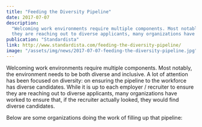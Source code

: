 ```yaml
---
title: "Feeding the Diversity Pipeline"
date: 2017-07-07
description:
  "Welcoming work environments require multiple components. Most notably, the environment needs to be both diverse and inclusive. A lot of attention has been focused on diversity: on ensuring the pipeline to the workforce has diverse candidates. While it is up to each employer / recruiter to ensure
  they are reaching out to diverse applicants, many organizations have worked to ensure that, if the recruiter actually looked, they would find diverse candidates."
publication: "Standardista"
link: http://www.standardista.com/feeding-the-diversity-pipeline/
image: "/assets/img/news/2017-07-07-feeding-the-diversity-pipeline.jpg"
---
```


Welcoming work environments require multiple components. Most notably, the environment needs to be both diverse and inclusive. A lot of attention has been focused on diversity: on ensuring the pipeline to the workforce has diverse candidates. While it is up to each employer / recruiter to ensure
they are reaching out to diverse applicants, many organizations have worked to ensure that, if the recruiter actually looked, they would find diverse candidates.

Below are some organizations doing the work of filling up that pipeline:
